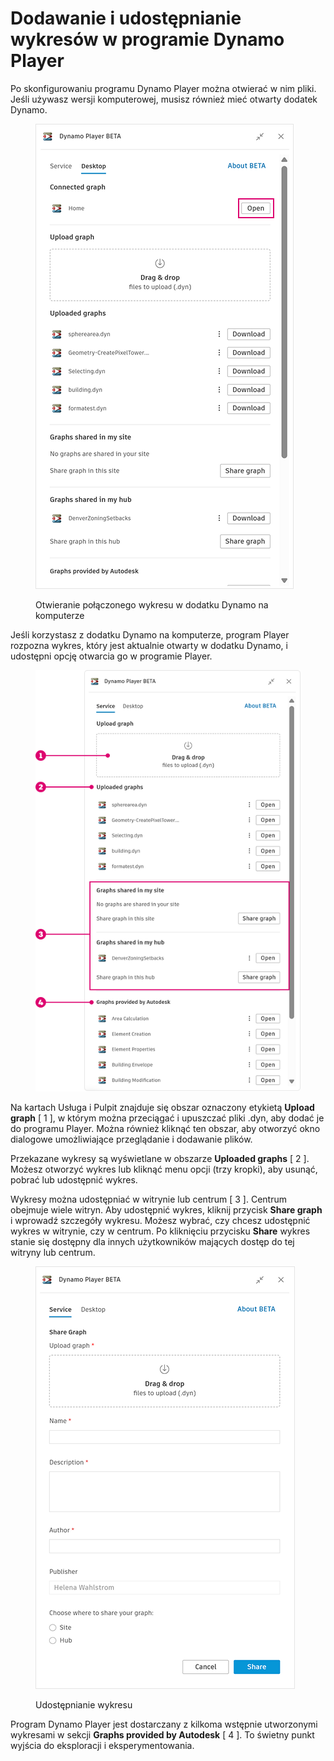 # Dodawanie i udostępnianie wykresów w programie Dynamo Player


Po skonfigurowaniu programu Dynamo Player można otwierać w nim pliki. Jeśli używasz wersji komputerowej, musisz również mieć otwarty dodatek Dynamo. 

<figure><img src="../.gitbook/assets/open-connected-graph.png" alt=""><figcaption><p>Otwieranie połączonego wykresu w dodatku Dynamo na komputerze</p></figcaption></figure>

Jeśli korzystasz z dodatku Dynamo na komputerze, program Player rozpozna wykres, który jest aktualnie otwarty w dodatku Dynamo, i udostępni opcję otwarcia go w programie Player.

<figure><img src="../.gitbook/assets/access-graphs.png" alt=""><figcaption></figcaption></figure>

Na kartach Usługa i Pulpit znajduje się obszar oznaczony etykietą **Upload graph** [ 1 ], w którym można przeciągać i upuszczać pliki .dyn, aby dodać je do programu Player. Można również kliknąć ten obszar, aby otworzyć okno dialogowe umożliwiające przeglądanie i dodawanie plików.

Przekazane wykresy są wyświetlane w obszarze **Uploaded graphs** [ 2 ]. Możesz otworzyć wykres lub kliknąć menu opcji (trzy kropki), aby usunąć, pobrać lub udostępnić wykres.

Wykresy można udostępniać w witrynie lub centrum [ 3 ]. Centrum obejmuje wiele witryn. Aby udostępnić wykres, kliknij przycisk **Share graph** i wprowadź szczegóły wykresu. Możesz wybrać, czy chcesz udostępnić wykres w witrynie, czy w centrum. Po kliknięciu przycisku **Share** wykres stanie się dostępny dla innych użytkowników mających dostęp do tej witryny lub centrum. 

<figure><img src="../.gitbook/assets/share-graph.png" alt=""><figcaption><p>Udostępnianie wykresu</p></figcaption></figure>

Program Dynamo Player jest dostarczany z kilkoma wstępnie utworzonymi wykresami w sekcji **Graphs provided by Autodesk** [ 4 ]. To świetny punkt wyjścia do eksploracji i eksperymentowania.



